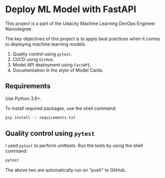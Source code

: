 # Deploy ML Model with FastAPI

This project is a part of the Udacity Machine Learning DevOps Engineer Nanodegree.

The key objectives of this project is to apply best practices when it comes to deploying machine learning models.

1. Quality control using `pytest`.
2. CI/CD using `GitHub`.
3. Model API deployment using `FastAPI`.
4. Documentation in the style of Model Cards.

## Requirements

Use Python 3.8+.

To install required packages, use the shell command:

```sh
pip install -r requirements.txt
```

## Quality control using `pytest`

I used `pytest` to perform unittests. Run the tests by using the shell command:

```sh
pytest
```

The above two are automatically run on "push" to GitHub.